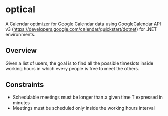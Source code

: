 # optical
A Calendar optimizer for Google Calendar data using GoogleCalendar API v3 (https://developers.google.com/calendar/quickstart/dotnet) for .NET environments.

## Overview
Given a list of users, the goal is to find all the possible timeslots inside working hours in which every people is free to meet the others.

## Constraints
* Schedulable meetings must be longer than a given time T expressed in minutes
* Meetings must be scheduled only inside the working hours interval


